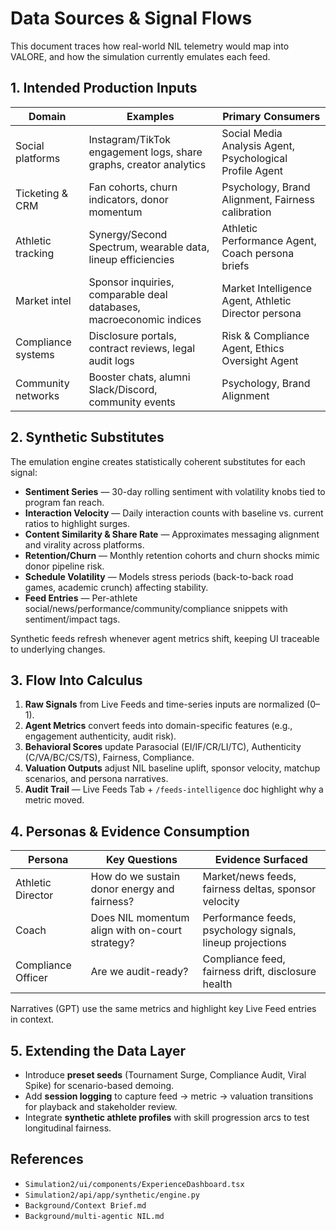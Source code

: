 # Data Sources & Signal Flows

This document traces how real-world NIL telemetry would map into VALORE, and how the simulation currently emulates each feed.

## 1. Intended Production Inputs

| Domain | Examples | Primary Consumers |
|--------|----------|-------------------|
| Social platforms | Instagram/TikTok engagement logs, share graphs, creator analytics | Social Media Analysis Agent, Psychological Profile Agent |
| Ticketing & CRM | Fan cohorts, churn indicators, donor momentum | Psychology, Brand Alignment, Fairness calibration |
| Athletic tracking | Synergy/Second Spectrum, wearable data, lineup efficiencies | Athletic Performance Agent, Coach persona briefs |
| Market intel | Sponsor inquiries, comparable deal databases, macroeconomic indices | Market Intelligence Agent, Athletic Director persona |
| Compliance systems | Disclosure portals, contract reviews, legal audit logs | Risk & Compliance Agent, Ethics Oversight Agent |
| Community networks | Booster chats, alumni Slack/Discord, community events | Psychology, Brand Alignment |

## 2. Synthetic Substitutes

The emulation engine creates statistically coherent substitutes for each signal:

- **Sentiment Series** — 30-day rolling sentiment with volatility knobs tied to program fan reach.
- **Interaction Velocity** — Daily interaction counts with baseline vs. current ratios to highlight surges.
- **Content Similarity & Share Rate** — Approximates messaging alignment and virality across platforms.
- **Retention/Churn** — Monthly retention cohorts and churn shocks mimic donor pipeline risk.
- **Schedule Volatility** — Models stress periods (back-to-back road games, academic crunch) affecting stability.
- **Feed Entries** — Per-athlete social/news/performance/community/compliance snippets with sentiment/impact tags.

Synthetic feeds refresh whenever agent metrics shift, keeping UI traceable to underlying changes.

## 3. Flow Into Calculus

1. **Raw Signals** from Live Feeds and time-series inputs are normalized (0–1).
2. **Agent Metrics** convert feeds into domain-specific features (e.g., engagement authenticity, audit risk).
3. **Behavioral Scores** update Parasocial (EI/IF/CR/LI/TC), Authenticity (C/VA/BC/CS/TS), Fairness, Compliance.
4. **Valuation Outputs** adjust NIL baseline uplift, sponsor velocity, matchup scenarios, and persona narratives.
5. **Audit Trail** — Live Feeds Tab + `/feeds-intelligence` doc highlight why a metric moved.

## 4. Personas & Evidence Consumption

| Persona | Key Questions | Evidence Surfaced |
|---------|---------------|-------------------|
| Athletic Director | How do we sustain donor energy and fairness? | Market/news feeds, fairness deltas, sponsor velocity |
| Coach | Does NIL momentum align with on-court strategy? | Performance feeds, psychology signals, lineup projections |
| Compliance Officer | Are we audit-ready? | Compliance feed, fairness drift, disclosure health |

Narratives (GPT) use the same metrics and highlight key Live Feed entries in context.

## 5. Extending the Data Layer

- Introduce **preset seeds** (Tournament Surge, Compliance Audit, Viral Spike) for scenario-based demoing.
- Add **session logging** to capture feed → metric → valuation transitions for playback and stakeholder review.
- Integrate **synthetic athlete profiles** with skill progression arcs to test longitudinal fairness.

## References

- `Simulation2/ui/components/ExperienceDashboard.tsx`
- `Simulation2/api/app/synthetic/engine.py`
- `Background/Context Brief.md`
- `Background/multi-agentic NIL.md`
